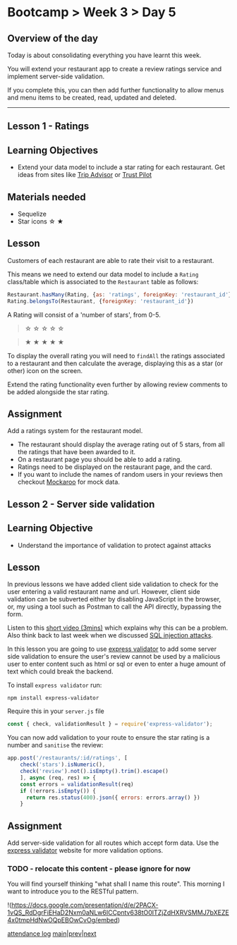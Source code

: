 # Bootcamp > Week 3 > Day 5

## Overview of the day

Today is about consolidating everything you have learnt this week. 

You will extend your restaurant app to create a review ratings service and implement server-side validation.

If you complete this, you can then add further functionality to allow menus and menu items to be created, read, updated and deleted. 

----

## Lesson 1 - Ratings 

## Learning Objectives

* Extend your data model to include a star rating for each restaurant. Get ideas from sites like [Trip Advisor](https://www.tripadvisor.co.uk/) or [Trust Pilot](https://uk.trustpilot.com/)


## Materials needed

* Sequelize
* Star icons ☆ ★

## Lesson

Customers of each restaurant are able to rate their visit to a restaurant. 

This means we need to extend our data model to include a `Rating` class/table which is associated to the `Restaurant` table as follows:
```js
Restaurant.hasMany(Rating, {as: 'ratings', foreignKey: 'restaurant_id'})
Rating.belongsTo(Restaurant, {foreignKey: 'restaurant_id'})
```

A Rating will consist of a 'number of stars', from 0-5.
> ☆ ☆ ☆ ☆ ☆ 

> ★ ★ ★ ★ ★

To display the overall rating you will need to `findAll` the ratings associated to a restaurant and then calculate the average, displaying this as a star (or other) icon on the screen.

Extend the rating functionality even further by allowing review comments to be added alongside the star rating.


## Assignment

Add a ratings system for the restaurant model.

* The restaurant should display the average rating out of 5 stars, from all the ratings that have been awarded to it.
* On a restaurant page you should be able to add a rating.
* Ratings need to be displayed on the restaurant page, and the card.
* If you want to include the names of random users in your reviews then checkout [Mockaroo](https://www.mockaroo.com/) for mock data.

## Lesson 2 - Server side validation
## Learning Objective
* Understand the importance of validation to protect against attacks

## Lesson
In previous lessons we have added client side validation to check for the user entering a valid restaurant name and url. However, client side validation can be subverted either by disabling JavaScript in the browser, or, my using a tool such as Postman to call the API directly, bypassing the form.

Listen to this [short video (3mins)](https://www.youtube.com/watch?v=vVJ2ukke34s) which explains why this can be a problem. Also think back to last week when we discussed [SQL injection attacks](https://portswigger.net/web-security/sql-injection). 

In this lesson you are going to use [express validator](https://express-validator.github.io/docs/) to add some server side validation to ensure the user's review cannot be used by a malicious user to enter content such as html or sql or even to enter a huge amount of text which could break the backend. 

To install `express validator` run:

`npm install express-validator`

Require this in your `server.js` file
```js
const { check, validationResult } = require('express-validator');
```

You can now add validation to your route to ensure the star rating is a number and `sanitise` the review:

```js
app.post('/restaurants/:id/ratings', [
    check('stars').isNumeric(),
    check('review').not().isEmpty().trim().escape()
    ], async (req, res) => {
    const errors = validationResult(req)
    if (!errors.isEmpty()) {
      return res.status(400).json({ errors: errors.array() })
    }
```

## Assignment

Add server-side validation for all routes which accept form data. Use the [express validator](https://express-validator.github.io/docs/index.html) website for more validation options.


### TODO - relocate this content - please ignore for now
You will find yourself thinking "what shall I name this route". This morning I want to introduce you to the RESTful pattern.

!(https://docs.google.com/presentation/d/e/2PACX-1vQS_RdDgrFiEHaD2Nxm0aNLw6ICCpntv638tO0ITZjZdHXRVSMMJ7bXEZE4x0tmpHdNwOQpEBOwCvOg/embed)

[attendance log](https://platform.multiverse.io/apprentice/attendance-log/167)
[main](/swe)|[prev](/swe/bootcamp/wk3/day3.html)|[next](/swe/bootcamp/wk3/day5.html)